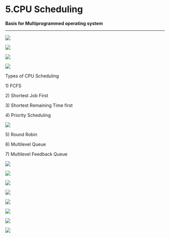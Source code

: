 # 5.CPU Scheduling

**Basis for Multiprogrammed operating system**

 ****

![](../.gitbook/assets/image%20%28124%29.png)

![](../.gitbook/assets/image%20%286%29.png)

![](../.gitbook/assets/image%20%2863%29.png)

![](../.gitbook/assets/image%20%2813%29.png)

Types of CPU Scheduling

1\) FCFS

2\) Shortest Job First

3\) Shortest Remaining Time first

4\) Priority Scheduling

![](../.gitbook/assets/image%20%2814%29.png)

5\) Round Robin

6\) Multilevel Queue

7\) Multilevel Feedback Queue

![](../.gitbook/assets/image%20%2867%29.png)

![](../.gitbook/assets/image%20%2830%29.png)

![](../.gitbook/assets/image%20%2850%29.png)

![](../.gitbook/assets/image%20%2849%29.png)

![](../.gitbook/assets/image%20%2851%29.png)

![](../.gitbook/assets/image%20%283%29.png)

![](../.gitbook/assets/image%20%2835%29.png)

![](../.gitbook/assets/image%20%2815%29.png)

